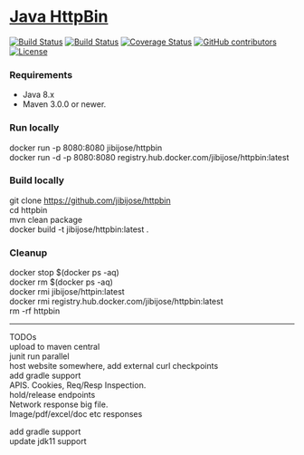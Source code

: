 [Java HttpBin](https://jibijose.github.io/swagger)
==================================

[![Build Status](https://ci.appveyor.com/api/projects/status/github/jibijose/httpbin?branch=master&svg=true)](https://ci.appveyor.com/project/jibijose/httpbin)
[![Build Status](https://travis-ci.org/jibijose/httpbin.svg?branch=master)](https://travis-ci.org/jibijose/httpbin)
[![Coverage Status](http://img.shields.io/coveralls/jibijose/httpbin/master.svg?style=flat-square)](https://coveralls.io/r/jibijose/httpbin?branch=master)
[![GitHub contributors](https://img.shields.io/github/contributors/jibijose/httpbin.svg)](https://github.com/jibijose/httpbin/graphs/contributors)[![License](https://img.shields.io/badge/License-Apache%202.0-blue.svg)](https://opensource.org/licenses/Apache-2.0)

### Requirements

* Java 8.x
* Maven 3.0.0 or newer.

### Run locally
docker run -p 8080:8080 jibijose/httpbin  
docker run -d -p 8080:8080 registry.hub.docker.com/jibijose/httpbin:latest

### Build locally
git clone https://github.com/jibijose/httpbin  
cd httpbin  
mvn clean package  
docker build -t jibijose/httpbin:latest .  

### Cleanup
docker stop $(docker ps -aq)  
docker rm $(docker ps -aq)  
docker rmi jibijose/httpin:latest  
docker rmi registry.hub.docker.com/jibijose/httpbin:latest  
rm -rf httpbin

*************
TODOs  
upload to maven central  
junit run parallel  
host website somewhere, add external curl checkpoints  
add gradle support  
APIS. Cookies, Req/Resp Inspection.  
hold/release endpoints  
Network response big file.  
Image/pdf/excel/doc etc responses  

add gradle support  
update jdk11 support  
